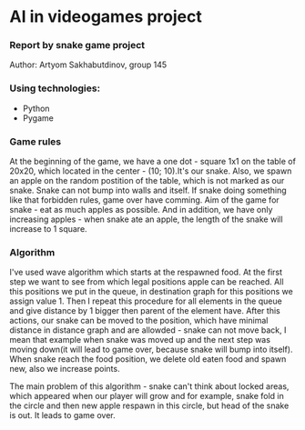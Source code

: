 # AI in videogames project

### Report by snake game project

Author: Artyom Sakhabutdinov, group 145

### Using technologies: ###
  - Python
  - Pygame

### Game rules ###

At the beginning of the game, we have a one dot - square 1x1 on the table of 20x20, which located in the center - (10; 10).It's our snake. Also, we spawn an apple on the random postition of the table, which is not marked as our snake. Snake can not bump into walls and itself. If snake doing something like that forbidden rules, game over have comming. Aim of the game for snake - eat as much apples as possible. And in addition, we have only increasing apples - when snake ate an apple, the length of the snake will increase to 1 square.

### Algorithm ###

I've used wave algorithm which starts at the respawned food. At the first step we want to see from which legal positions apple can be reached. All this positions we put in the queue, in destination graph for this positions we assign value 1. Then I repeat this procedure for all elements in the queue and give distance by 1 bigger then parent of the element have. After this actions, our snake can be moved to the position, which have minimal distance in distance graph and are allowded - snake can not move back, I mean that example when snake was moved up and the next step was moving down(it will lead to game over, because snake will bump into itself). When snake reach the food position, we delete old eaten food and spawn new, also we increase points.

The main problem of this algorithm - snake can't think about locked areas, which appeared when our player will grow and for example, snake fold in the circle and then new apple respawn in this circle, but head of the snake is out. It leads to game over.